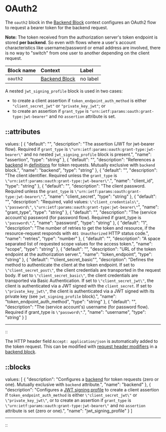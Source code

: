 # OAuth2

The `oauth2` block in the [Backend Block](/configuration/block/backend) context configures an OAuth2 flow to request a bearer token for the backend request.

**Note:** The token received from the authorization server's token endpoint is stored **per backend**. So even with flows where a user's account characteristics like username/password or email address are involved, there is no way to "switch" from one user to another depending on the client request.

| Block name | Context                                       | Label    |
|:-----------|:----------------------------------------------|:---------|
| `oauth2`   | [Backend Block](/configuration/block/backend) | no label |

A nested `jwt_signing_profile` block is used in two cases:
* to create a client assertion if `token_endpoint_auth_method` is either `"client_secret_jwt"` or `"private_key_jwt"`; or
* to create an assertion if `grant_type` is `"urn:ietf:params:oauth:grant-type:jwt-bearer"` and no `assertion` attribute is set.

::attributes
---
values: [
  {
    "default": "",
    "description": "The assertion (JWT for jwt-bearer flow). Required if `grant_type` is `\"urn:ietf:params:oauth:grant-type:jwt-bearer\"` and no nested `jwt_signing_profile` block is present.",
    "name": "assertion",
    "type": "string"
  },
  {
    "default": "",
    "description": "References a [backend](/configuration/block/backend) in [definitions](/configuration/block/definitions) for token requests. Mutually exclusive with `backend` block.",
    "name": "backend",
    "type": "string"
  },
  {
    "default": "",
    "description": "The client identifier. Required unless the `grant_type` is `\"urn:ietf:params:oauth:grant-type:jwt-bearer\"`.",
    "name": "client_id",
    "type": "string"
  },
  {
    "default": "",
    "description": "The client password. Required unless the `grant_type` is `\"urn:ietf:params:oauth:grant-type:jwt-bearer\"`.",
    "name": "client_secret",
    "type": "string"
  },
  {
    "default": "",
    "description": "Required, valid values: `\"client_credentials\"`, `\"password\"`, `\"urn:ietf:params:oauth:grant-type:jwt-bearer\"`",
    "name": "grant_type",
    "type": "string"
  },
  {
    "default": "",
    "description": "The (service account's) password (for password flow). Required if grant_type is `\"password\"`.",
    "name": "password",
    "type": "string"
  },
  {
    "default": "1",
    "description": "The number of retries to get the token and resource, if the resource-request responds with `401 Unauthorized` HTTP status code.",
    "name": "retries",
    "type": "number"
  },
  {
    "default": "",
    "description": "A space separated list of requested scope values for the access token.",
    "name": "scope",
    "type": "string"
  },
  {
    "default": "",
    "description": "URL of the token endpoint at the authorization server.",
    "name": "token_endpoint",
    "type": "string"
  },
  {
    "default": "\"client_secret_basic\"",
    "description": "Defines the method to authenticate the client at the token endpoint. If set to `\"client_secret_post\"`, the client credentials are transported in the request body. If set to `\"client_secret_basic\"`, the client credentials are transported via Basic Authentication. If set to `\"client_secret_jwt\"`, the client is authenticated via a JWT signed with the `client_secret`. If set to `\"private_key_jwt\"`, the client is authenticated via a JWT signed with its private key (see `jwt_signing_profile` block).",
    "name": "token_endpoint_auth_method",
    "type": "string"
  },
  {
    "default": "",
    "description": "The (service account's) username (for password flow). Required if grant_type is `\"password\"`.",
    "name": "username",
    "type": "string"
  }
]

---
::

The HTTP header field `Accept: application/json` is automatically added to the token request. This can be modified with [request header modifiers](/configuration/modifiers#request-header) in a [backend block](/configuration/block/backend).

::blocks
---
values: [
  {
    "description": "Configures a [backend](/configuration/block/backend) for token requests (zero or one). Mutually exclusive with `backend` attribute.",
    "name": "backend"
  },
  {
    "description": "Configures a [JWT signing profile](/configuration/block/jwt_signing_profile) to create a client assertion if `token_endpoint_auth_method` is either `\"client_secret_jwt\"` or `\"private_key_jwt\"`, or to create an assertion if `grant_type` is `\"urn:ietf:params:oauth:grant-type:jwt-bearer\"` and no `assertion` attribute is set (zero or one).",
    "name": "jwt_signing_profile"
  }
]

---
::
